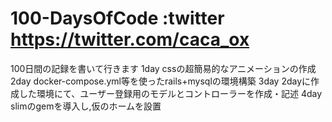 # 100-DaysOfCode  :twitter https://twitter.com/caca_ox
100日間の記録を書いて行きます
1day cssの超簡易的なアニメーションの作成
2day docker-compose.yml等を使ったrails+mysqlの環境構築
3day 2dayに作成した環境にて、ユーザー登録用のモデルとコントローラーを作成・記述
4day slimのgemを導入し,仮のホームを設置
